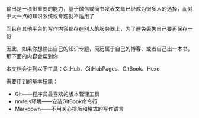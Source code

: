 输出是一项很重要的能力，基于微信或简书发表文章已经成为很多人的选择，而对于大一点的知识系统或专题就不适用了

而且在其他平台的写作内容都存在别人的服务器上，为了避免丢失自己要再保存一份

因此，如果你想输出自己的知识专题，简历属于自己的博客、或者自己出一本书，那下面的内容会帮到你

本文档会讲到以下工具：GitHub、GitHubPages、GitBook、Hexo

需要用到的基本技能：

* Git——程序员最喜欢的版本管理工具
* nodejs环境——安装GitBook命令行
* Markdown——不用关心排版和格式的写作语言



